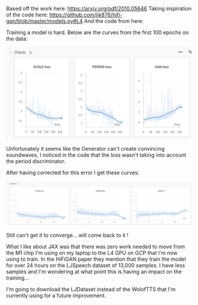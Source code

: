 Based off the work here: https://arxiv.org/pdf/2010.05646
Taking inspiration of the code here: https://github.com/jik876/hifi-gan/blob/master/models.py#L4
And the code from here:

Training a model is hard. Below are the curves from the first 100 epochs on the data:

![alt text](<Firefox 2024-10-27 15.41.41.png>)

Unfortunately it seems like the Generator can't create convincing soundwaves, I noticed in the code that the loss wasn't taking into account the period discriminator.

After having corrected for this error I get these curves:

![alt text](<CleanShot 2024-10-27 at 18.09.04@2x.png>)

Still can't get it to converge... will come back to it !

What I like about JAX was that there was zero work needed to move from the M1 chip I'm using on my laptop to the L4 GPU on GCP that I'm now using to train. In the HiFiGAN paper they mention that they train the model for over 24 hours on the LJSpeech dataset of 13,000 samples. I have less samples and I'm wondering at what point this is having an impact on the training...

I'm going to download the LJDataset instead of the WolofTTS that I'm currently using for a future improvement.
